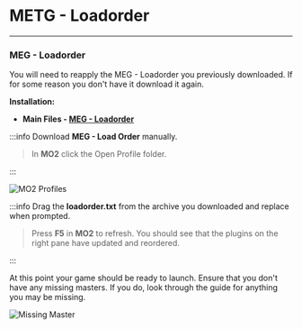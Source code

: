 # METG - Loadorder

---

### MEG - Loadorder

You will need to reapply the MEG - Loadorder you previously downloaded. If for some reason you don't have it download it again.

**Installation:**

- **Main Files - [MEG - Loadorder](https://www.nexusmods.com/newvegas/mods/80444?tab=files)**

:::info Download **MEG - Load Order** manually.

> In **MO2** click the Open Profile folder.

:::

![MO2 Profiles](../static/img/mo2profiles.png)

:::info Drag the **loadorder.txt** from the archive you downloaded and replace when prompted.

> Press **F5** in **MO2** to refresh. You should see that the plugins on the right pane have updated and reordered.

:::

At this point your game should be ready to launch. Ensure that you don't have any missing masters. If you do, look through the guide for anything you may be missing.

![Missing Master](../static/img/missingmaster.png)


